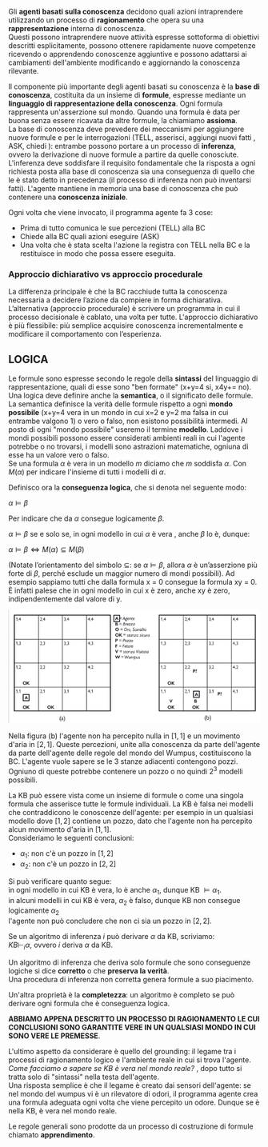 Gli **agenti basati sulla conoscenza** decidono quali azioni intraprendere utilizzando un processo di **ragionamento** che opera su una **rappresentazione** interna di conoscenza.  
Questi possono intraprendere nuove attività espresse sottoforma di obiettivi descritti esplicitamente, possono ottenere rapidamente nuove competenze ricevendo o apprendendo conoscenze aggiuntive e possono adattarsi ai cambiamenti dell'ambiente modificando e aggiornando la conoscenza rilevante.  

Il componente più importante degli agenti basati su conoscenza è la **base di conoscenza**, costituita da un insieme di **formule**, espresse mediante un **linguaggio di rappresentazione della conoscenza**. Ogni formula rappresenta un'asserzione sul mondo. Quando una formula è data per buona senza essere ricavata da altre formule, la chiamiamo **assioma**.  
La base di conoscenza deve prevedere dei meccanismi per aggiungere nuove formule e per le interrogazioni $( \text{TELL, asserisci, aggiungi nuovi fatti },  \text{ASK, chiedi })$: entrambe possono portare a un processo di **inferenza**, ovvero la derivazione di nuove formule a partire da quelle conosciute. L'inferenza deve soddisfare il requisito fondamentale che la risposta a ogni richiesta posta alla base di conoscenza sia una conseguenza di quello che le è stato detto in precedenza (il processo di inferenza non può inventarsi fatti).
L'agente mantiene in memoria una base di conoscenza che può contenere una **conoscenza iniziale**.

Ogni volta che viene invocato, il programma agente fa 3 cose:
+ Prima di tutto comunica le sue percezioni $(\text{TELL})$ alla BC
+ Chiede alla BC quali azioni eseguire $(\text{ASK})$
+ Una volta che è stata scelta l'azione la registra con $\text{TELL}$ nella BC e la restituisce in modo che possa essere eseguita.    

### Approccio dichiarativo vs approccio procedurale
La differenza principale è che la BC racchiude tutta la conoscenza necessaria a decidere l’azione da compiere in forma dichiarativa.
L’alternativa (approccio procedurale) è scrivere un programma in cui il processo decisionale è cablato, una volta per tutte.
L'approccio dichiarativo è più flessibile: più semplice acquisire conoscenza incrementalmente e modificare il comportamento con l’esperienza.

## LOGICA  
Le formule sono espresse secondo le regole della **sintassi** del linguaggio di rappresentazione, quali di esse sono "ben formate" (x+y=4 si, x4y+= no).
Una logica deve definire anche la **semantica**, o il significato delle formule. La semantica definisce la verità delle formule rispetto a ogni **mondo possibile** (x+y=4 vera in un mondo in cui x=2 e y=2 ma falsa in cui entrambe valgono 1) o vero o falso, non esistono possibilità intermedi. 
Al posto di ogni "mondo possibile" useremo il termine **modello**. Laddove i mondi possibili possono essere considerati ambienti reali in cui l'agente potrebbe o no trovarsi, i modelli sono astrazioni matematiche, ogniuna di esse ha un valore vero o falso.  
Se una formula $\alpha$ è vera in un modello $m$ diciamo che $m$ soddisfa $\alpha$. Con $M(\alpha)$ per indicare l'insieme di tutti i modelli di $\alpha$.  

Definisco ora la **conseguenza logica**, che si denota nel seguente modo:  

$\alpha \vDash \beta$  

Per indicare che da $\alpha$ consegue logicamente $\beta$.  

$\alpha \vDash \beta$  se e solo se, in ogni modello in cui $\alpha$ è vera , anche $\beta$ lo è, dunque:  

$\alpha \vDash \beta \iff M(\alpha) \subseteq M(\beta)$  

(Notate l’orientamento del simbolo $\subseteq$: se $\alpha \vDash \beta$, allora $\alpha$ è un’asserzione più forte di $\beta$, perché esclude un maggior numero di mondi possibili). 
Ad esempio sappiamo tutti che dalla formula x = 0 consegue la formula xy = 0. È infatti palese che in ogni modello in cui x è zero, anche xy è zero, indipendentemente dal valore di y.  

![alt text](image.png)  

Nella figura (b) l'agente non ha percepito nulla in $[1,1]$ e un movimento d'aria in $[2,1]$. Queste percezioni, unite alla conoscenza da parte dell'agente da parte dell'agente delle regole del mondo del Wumpus, costituiscono la BC. L'agente vuole sapere se le 3 stanze adiacenti contengono pozzi. Ogniuno di queste potrebbe contenere un pozzo o no quindi $2^3$ modelli possibili.  

La KB può essere vista come un insieme di formule o come una singola formula che asserisce tutte le formule individuali. 
La KB è falsa nei modelli che contraddicono le conoscenze dell'agente: per esempio in un qualsiasi modello dove $[1,2]$ contiene un pozzo, dato che l'agente non ha percepito alcun movimento d'aria in $[1,1]$.  
Consideriamo le seguenti conclusioni:  
+ $\alpha_1:$ non c'è un pozzo in $[1,2]$
+ $\alpha_2:$ non c'è un pozzo in $[2,2]$

Si può verificare quanto segue:  
in ogni modello in cui KB è vera, lo è anche $\alpha_1$, dunque KB $\vDash \alpha_1$.  
in alcuni modelli in cui KB è vera, $\alpha_2$ è falso, dunque KB non consegue logicamente $\alpha_2$  
l'agente non può concludere che non ci sia un pozzo in $[2,2]$.  

Se un algoritmo di inferenza $i$ può derivare $\alpha$ da KB, scriviamo:  
$KB \vdash_i \alpha$, ovvero $i$ deriva $\alpha$ da KB.  

Un algoritmo di inferenza che deriva solo formule che sono conseguenze logiche si dice **corretto** o che **preserva la verità**.  
Una procedura di inferenza non corretta genera formule a suo piacimento.  

Un'altra proprietà è la **completezza**: un algoritmo è completo se può derivare ogni formula che è conseguenza logica.  

**ABBIAMO APPENA DESCRITTO UN PROCESSO DI RAGIONAMENTO LE CUI CONCLUSIONI SONO GARANTITE VERE IN UN QUALSIASI MONDO IN CUI SONO VERE LE PREMESSE**.  

L'ultimo aspetto da considerare è quello del grounding: il legame tra i processi di ragionamento logico e l'ambiente reale in cui si trova l'agente. *Come facciamo a sapere se KB è vera nel mondo reale?* , dopo tutto si tratta solo di "sintassi" nella testa dell'agente.  
Una risposta semplice è che il legame è creato dai sensori dell'agente: se nel mondo del wumpus vi è un rilevatore di odori, il programma agente crea una formula adeguata ogni volta che viene percepito un odore. Dunque se è nella KB, è vera nel mondo reale.  

Le regole generali sono prodotte da un processo di costruzione di formule chiamato **apprendimento**.  
